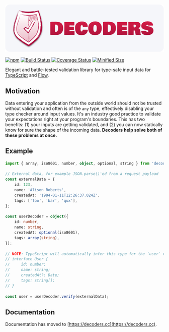 <img alt="Decoders logo" src="./img/logo@2x.png" style="width: 100%; max-width: 830px; max-height: 293px" /><br />

[![npm](https://img.shields.io/npm/v/decoders.svg)](https://www.npmjs.com/package/decoders)
[![Build Status](https://github.com/nvie/decoders/workflows/test/badge.svg)](https://github.com/nvie/decoders/actions)
[![Coverage Status](https://img.shields.io/coveralls/nvie/decoders/main.svg)](https://coveralls.io/github/nvie/decoders?branch=main)
[![Minified Size](https://badgen.net/bundlephobia/minzip/decoders)](https://bundlephobia.com/result?p=decoders)

Elegant and battle-tested validation library for type-safe input data for
[TypeScript](https://www.typescriptlang.org/) and [Flow](https://flow.org/).

## Motivation

Data entering your application from the outside world should not be trusted without
validation and often is of the `any` type, effectively disabling your type checker around
input values. It's an industry good practice to validate your expectations right at your
program's boundaries. This has two benefits: (1) your inputs are getting validated, and
(2) you can now statically know for sure the shape of the incoming data. **Decoders help
solve both of these problems at once.**

## Example

```typescript
import { array, iso8601, number, object, optional, string } from 'decoders';

// External data, for example JSON.parse()'ed from a request payload
const externalData = {
    id: 123,
    name: 'Alison Roberts',
    createdAt: '1994-01-11T12:26:37.024Z',
    tags: ['foo', 'bar', 'qux'],
};

const userDecoder = object({
    id: number,
    name: string,
    createdAt: optional(iso8601),
    tags: array(string),
});

// NOTE: TypeScript will automatically infer this type for the `user` variable
// interface User {
//     id: number;
//     name: string;
//     createdAt?: Date;
//     tags: string[];
// }

const user = userDecoder.verify(externalData);
```

## Documentation

<div id="guard"></div>
<div id="primitives"></div>
<div id="compositions"></div>
<div id="building-custom-decoders"></div>
<div id="number"></div>
<div id="integer"></div>
<div id="positiveNumber"></div>
<div id="positiveInteger"></div>
<div id="string"></div>
<div id="nonEmptyString"></div>
<div id="regex"></div>
<div id="email"></div>
<div id="url"></div>
<div id="httpsUrl"></div>
<div id="uuid"></div>
<div id="uuidv1"></div>
<div id="uuidv4"></div>
<div id="boolean"></div>
<div id="string"></div>
<div id="truthy"></div>
<div id="numericBoolean"></div>
<div id="date"></div>
<div id="iso8601"></div>
<div id="null_"></div>
<div id="undefined_"></div>
<div id="constant"></div>
<div id="always"></div>
<div id="hardcoded"></div>
<div id="never"></div>
<div id="fail"></div>
<div id="unknown"></div>
<div id="mixed"></div>
<div id="optional"></div>
<div id="nullable"></div>
<div id="maybe"></div>
<div id="array"></div>
<div id="nonEmptyArray"></div>
<div id="poja"></div>
<div id="tuple"></div>
<div id="set"></div>
<div id="object"></div>
<div id="exact"></div>
<div id="inexact"></div>
<div id="pojo"></div>
<div id="dict"></div>
<div id="mapping"></div>
<div id="json"></div>
<div id="jsonObject"></div>
<div id="jsonArray"></div>
<div id="either"></div>
<div id="taggedUnion"></div>
<div id="oneOf"></div>
<div id="instanceOf"></div>
<div id="transform"></div>
<div id="compose"></div>
<div id="predicate"></div>
<div id="prep"></div>
<div id="describe"></div>
<div id="lazy"></div>
<div id="the-difference-between-object-exact-and-inexact"></div>
<div id="building-custom-decoders"></div>
<div id="transformation"></div>
<div id="adding-predicates"></div>

Documentation has moved to [https://decoders.cc](https://decoders.cc).
